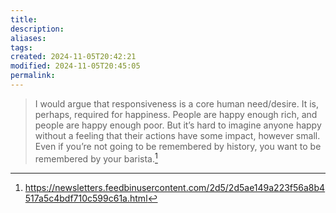 ```yaml
---
title: 
description: 
aliases: 
tags: 
created: 2024-11-05T20:42:21
modified: 2024-11-05T20:45:05
permalink: 
---
```



> I would argue that responsiveness is a core human need/desire. It is, perhaps, required for happiness. People are happy enough rich, and people are happy enough poor. But it’s hard to imagine anyone happy without a feeling that their actions have some impact, however small. Even if you’re not going to be remembered by history, you want to be remembered by your barista.[^thing]


[^thing]: https://newsletters.feedbinusercontent.com/2d5/2d5ae149a223f56a8b4517a5c4bdf710c599c61a.html
